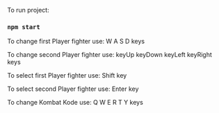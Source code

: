 

To run project:

### `npm start`

To change first Player fighter use: W A S D keys

To change second Player fighter use: keyUp keyDown keyLeft keyRight keys

To select first Player fighter use: Shift key

To select second Player fighter use: Enter key

To change Kombat Kode use: Q W E R T Y keys
